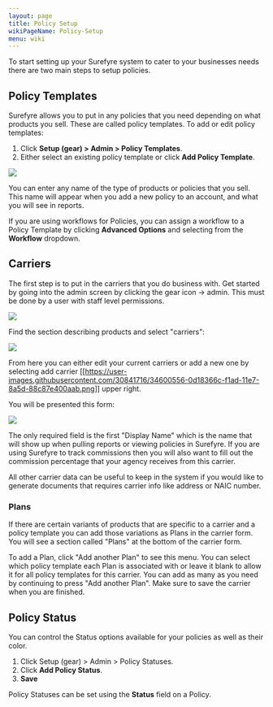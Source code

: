 ```yaml
---
layout: page
title: Policy Setup
wikiPageName: Policy-Setup
menu: wiki
---
```


To start setting up your Surefyre system to cater to your businesses needs there are two main steps to setup policies.

## Policy Templates

Surefyre allows you to put in any policies that you need depending on what products you sell. These are called policy templates. To add or edit policy templates:

1. Click **Setup (gear) > Admin > Policy Templates**.
1. Either select an existing policy template or click **Add Policy Template**.

![](https://user-images.githubusercontent.com/30841716/34600927-b00e7484-f1ae-11e7-857f-334cb409f73b.png)

You can enter any name of the type of products or policies that you sell. This name will appear when you add a new policy to an account, and what you will see in reports.

If you are using workflows for Policies, you can assign a workflow to a Policy Template by clicking **Advanced Options** and selecting from the **Workflow** dropdown. 

## Carriers
The first step is to put in the carriers that you do business with. Get started by going into the admin screen by clicking the gear icon -> admin. This must be done by a user with staff level permissions.

![](https://user-images.githubusercontent.com/30841716/34600502-b6826480-f1ac-11e7-8abd-50eedff31861.png)

Find the section describing products and select "carriers":

![](https://user-images.githubusercontent.com/30841716/34600544-f38a7e6c-f1ac-11e7-932d-6ce4a875b4d6.png)

From here you can either edit your current carriers or add a new one by selecting add carrier [[https://user-images.githubusercontent.com/30841716/34600556-0d18366c-f1ad-11e7-8a5d-88c87e400aab.png]] upper right.

You will be presented this form:

![](https://user-images.githubusercontent.com/30841716/34600585-2e4233ce-f1ad-11e7-8b6a-485ec5d9ba9a.png)

The only required field is the first "Display Name" which is the name that will show up when pulling reports or viewing policies in Surefyre. If you are using Surefyre to track commissions then you will also want to fill out the commission percentage that your agency receives from this carrier.

All other carrier data can be useful to keep in the system if you would like to generate documents that requires carrier info like address or NAIC number.

### Plans
If there are certain variants of products that are specific to a carrier and a policy template you can add those variations as Plans in the carrier form. You will see a section called "Plans" at the bottom of the carrier form.

To add a Plan, click "Add another Plan" to see this menu. You can select which policy template each Plan is associated with or leave it blank to allow it for all policy templates for this carrier. You can add as many as you need by continuing to press "Add another Plan". Make sure to save the carrier when you are finished.

## Policy Status
You can control the Status options available for your policies as well as their color.

1. Click Setup (gear) > Admin > Policy Statuses.
1. Click **Add Policy Status**.
1. **Save**

Policy Statuses can be set using the **Status** field on a Policy.
